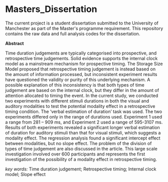 # Masters_Dissertation

The current project is a student dissertation submitted to the University of Manchester as part of the Master's programme requirement. This repository contains the raw data and full analysis codes for the dissertation.

**Abstract**

Time duration judgements are typically categorised into prospective, and retrospective time judgements. Solid evidence supports the internal clock model as a mainstream mechanism for prospective timing. The Storage Size Model proposed that retrospective timing judgement is instead based on the amount of information processed, but inconsistent experiment results have questioned the validity or purity of this underlying mechanism. A possible explanation of this inconsistency is that both types of time judgement are based on the internal clock, but they differ in the amount of attention allocated to timing the event. In the current study, we conducted two experiments with different stimuli durations in both the visual and auditory modalities to test the potential modality effect in a retrospective timing condition. The ‘verbal estimation of duration’ task was used. The two experiments differed only in the range of durations used. Experiment 1 used a range from 281 – 909 ms, and Experiment 2 used a range of 595-3107 ms. Results of both experiments revealed a significant longer verbal estimation of duration for auditory stimuli than that for visual stimuli, which suggests a modality effect. The regression analysis found a significant intercept effect between modalities, but no slope effect. The problem of the division of types of time judgement are also discussed in the article. This large scale investigation involved over 600 participants and represents the first investigation of the possibility of a modality effect in retrospective timing.

*key words:* Time duration judgement; Retrospective timing; Internal clock model; Slope effect
